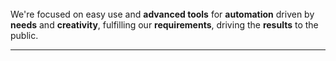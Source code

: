 
\
\
\
We're focused on easy use and **advanced tools** for **automation** driven by **needs** and **creativity**, fulfilling our **requirements**, driving the **results** to the public.

---

